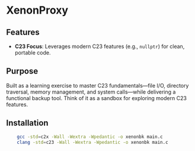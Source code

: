 # XenonProxy

## Features

- **C23 Focus**: Leverages modern C23 features (e.g., `nullptr`) for clean, portable code.

## Purpose

Built as a learning exercise to master C23 fundamentals—file I/O, directory traversal, memory management, and system calls—while delivering a functional backup tool. Think of it as a sandbox for exploring modern C23 features.

## Installation

```sh
    gcc -std=c2x -Wall -Wextra -Wpedantic -o xenonbk main.c
    clang -std=c23 -Wall -Wextra -Wpedantic -o xenonbk main.c
